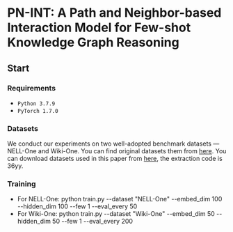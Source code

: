 # PN-INT: A Path and Neighbor-based Interaction Model for Few-shot Knowledge Graph Reasoning

## Start

### Requirements
* ``Python 3.7.9 ``
* ``PyTorch 1.7.0``

### Datasets
We conduct our experiments on two well-adopted benchmark datasets — NELL-One and Wiki-One. 
You can find original datasets them from [here](https://github.com/xwhan/One-shot-Relational-Learning).
You can download datasets used in this paper from [here](https://pan.baidu.com/s/1ENTGLHQLU9W6m4Eb1XOx1A), the extraction code is 36yy.

### Training
* For NELL-One: python train.py --dataset "NELL-One" --embed_dim 100 --hidden_dim 100 --few 1 --eval_every 50
* For Wiki-One: python train.py --dataset "Wiki-One" --embed_dim 50 --hidden_dim 50 --few 1 --eval_every 200


